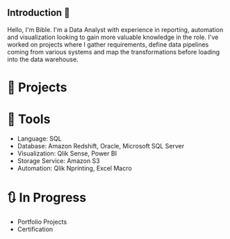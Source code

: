 ## Introduction 👋

Hello, I'm Bible. I'm a Data Analyst with experience in reporting, automation and visualization looking to gain more valuable knowledge in the role. I've worked on projects where I gather requirements, define data pipelines coming from various systems and map the transformations before loading into the data warehouse. 

# 📕 Projects

# 🔧 Tools
- Language: SQL
- Database: Amazon Redshift, Oracle, Microsoft SQL Server
- Visualization: Qlik Sense, Power BI
- Storage Service: Amazon S3
- Automation: Qlik Nprinting, Excel Macro

# 🔃 In Progress
- Portfolio Projects
- Certification
<!--
**biblehong/biblehong** is a ✨ _special_ ✨ repository because its `README.md` (this file) appears on your GitHub profile.

Here are some ideas to get you started:

- 🔭 I’m currently working on ...
- 🌱 I’m currently learning ...
- 👯 I’m looking to collaborate on ...
- 🤔 I’m looking for help with ...
- 💬 Ask me about ...
- 📫 How to reach me: ...
- 😄 Pronouns: ...
- ⚡ Fun fact: ...
-->
